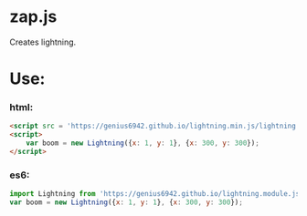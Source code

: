 # zap.js
Creates lightning.

# Use:

### html:
```html
<script src = 'https://genius6942.github.io/lightning.min.js/lightning.js'></script>
<script>
 	var boom = new Lightning({x: 1, y: 1}, {x: 300, y: 300});
</script>
```

### es6:
```javascript
import Lightning from 'https://genius6942.github.io/lightning.module.js/lightning.js';
var boom = new Lightning({x: 1, y: 1}, {x: 300, y: 300});
```
